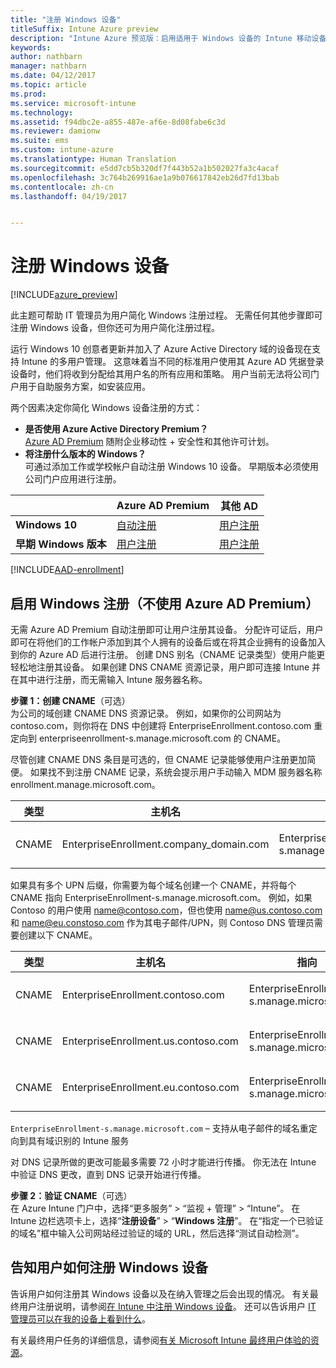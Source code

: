 ```yaml
---
title: "注册 Windows 设备"
titleSuffix: Intune Azure preview
description: "Intune Azure 预览版：启用适用于 Windows 设备的 Intune 移动设备管理 (MDM)。"
keywords: 
author: nathbarn
manager: nathbarn
ms.date: 04/12/2017
ms.topic: article
ms.prod: 
ms.service: microsoft-intune
ms.technology: 
ms.assetid: f94dbc2e-a855-487e-af6e-8d08fabe6c3d
ms.reviewer: damionw
ms.suite: ems
ms.custom: intune-azure
ms.translationtype: Human Translation
ms.sourcegitcommit: e5dd7cb5b320df7f443b52a1b502027fa3c4acaf
ms.openlocfilehash: 3c764b269916ae1a9b076617842eb26d7fd13bab
ms.contentlocale: zh-cn
ms.lasthandoff: 04/19/2017


---
```


# <a name="enroll-windows-devices"></a>注册 Windows 设备

[!INCLUDE[azure_preview](../includes/azure_preview.md)]

此主题可帮助 IT 管理员为用户简化 Windows 注册过程。  无需任何其他步骤即可注册 Windows 设备，但你还可为用户简化注册过程。

运行 Windows 10 创意者更新并加入了 Azure Active Directory 域的设备现在支持 Intune 的多用户管理。 这意味着当不同的标准用户使用其 Azure AD 凭据登录设备时，他们将收到分配给其用户名的所有应用和策略。 用户当前无法将公司门户用于自助服务方案，如安装应用。

两个因素决定你简化 Windows 设备注册的方式：

- **是否使用 Azure Active Directory Premium？** <br>[Azure AD Premium](https://docs.microsoft.com/azure/active-directory/active-directory-get-started-premium) 随附企业移动性 + 安全性和其他许可计划。
- **将注册什么版本的 Windows？** <br>可通过添加工作或学校帐户自动注册 Windows 10 设备。 早期版本必须使用公司门户应用进行注册。

||**Azure AD Premium**|**其他 AD**|
|----------|---------------|---------------|  
|**Windows 10**|[自动注册](#enable-windows-10-automatic-enrollment) |[用户注册](#enable-windows-enrollment-without-azure-ad-premium)|
|**早期 Windows 版本**|[用户注册](#enable-windows-enrollment-without-azure-ad-premium)|[用户注册](#enable-windows-enrollment-without-azure-ad-premium)|

[!INCLUDE[AAD-enrollment](../includes/win10-automatic-enrollment-aad.md)]

## <a name="enable-windows-enrollment-without-azure-ad-premium"></a>启用 Windows 注册（不使用 Azure AD Premium）
无需 Azure AD Premium 自动注册即可让用户注册其设备。 分配许可证后，用户即可在将他们的工作帐户添加到其个人拥有的设备后或在将其企业拥有的设备加入到你的 Azure AD 后进行注册。 创建 DNS 别名（CNAME 记录类型）使用户能更轻松地注册其设备。 如果创建 DNS CNAME 资源记录，用户即可连接 Intune 并在其中进行注册，而无需输入 Intune 服务器名称。

**步骤 1：创建 CNAME**（可选）<br>
为公司的域创建 CNAME DNS 资源记录。 例如，如果你的公司网站为 contoso.com，则你将在 DNS 中创建将 EnterpriseEnrollment.contoso.com 重定向到 enterpriseenrollment-s.manage.microsoft.com 的 CNAME。

尽管创建 CNAME DNS 条目是可选的，但 CNAME 记录能够使用户注册更加简便。 如果找不到注册 CNAME 记录，系统会提示用户手动输入 MDM 服务器名称 enrollment.manage.microsoft.com。

|类型|主机名|指向|TTL|  
|----------|---------------|---------------|---|
|CNAME|EnterpriseEnrollment.company_domain.com|EnterpriseEnrollment-s.manage.microsoft.com| 1 小时|

如果具有多个 UPN 后缀，你需要为每个域名创建一个 CNAME，并将每个 CNAME 指向 EnterpriseEnrollment-s.manage.microsoft.com。 例如，如果 Contoso 的用户使用 name@contoso.com，但也使用 name@us.contoso.com 和 name@eu.constoso.com 作为其电子邮件/UPN，则 Contoso DNS 管理员需要创建以下 CNAME。

|类型|主机名|指向|TTL|  
|----------|---------------|---------------|---|
|CNAME|EnterpriseEnrollment.contoso.com|EnterpriseEnrollment-s.manage.microsoft.com|1 小时|
|CNAME|EnterpriseEnrollment.us.contoso.com|EnterpriseEnrollment-s.manage.microsoft.com|1 小时|
|CNAME|EnterpriseEnrollment.eu.contoso.com|EnterpriseEnrollment-s.manage.microsoft.com| 1 小时|

`EnterpriseEnrollment-s.manage.microsoft.com` – 支持从电子邮件的域名重定向到具有域识别的 Intune 服务

对 DNS 记录所做的更改可能最多需要 72 小时才能进行传播。 你无法在 Intune 中验证 DNS 更改，直到 DNS 记录开始进行传播。

**步骤 2：验证 CNAME**（可选）<br>
在 Azure Intune 门户中，选择“更多服务” > “监视 + 管理” > “Intune”。 在 Intune 边栏选项卡上，选择“**注册设备**” > “**Windows 注册**”。 在“指定一个已验证的域名”框中输入公司网站经过验证的域的 URL，然后选择“测试自动检测”。

## <a name="tell-users-how-to-enroll-windows-devices"></a>告知用户如何注册 Windows 设备
告诉用户如何注册其 Windows 设备以及在纳入管理之后会出现的情况。 有关最终用户注册说明，请参阅[在 Intune 中注册 Windows 设备](https://docs.microsoft.com/intune/enduser/enroll-your-device-in-intune-windows)。 还可以告诉用户 [IT 管理员可以在我的设备上看到什么](https://docs.microsoft.com/intune/enduser/what-can-your-it-administrator-see-when-you-enroll-your-device-in-intune-windows)。

有关最终用户任务的详细信息，请参阅[有关 Microsoft Intune 最终用户体验的资源](https://docs.microsoft.com/intune/deploy-use/how-to-educate-your-end-users-about-microsoft-intune)。

